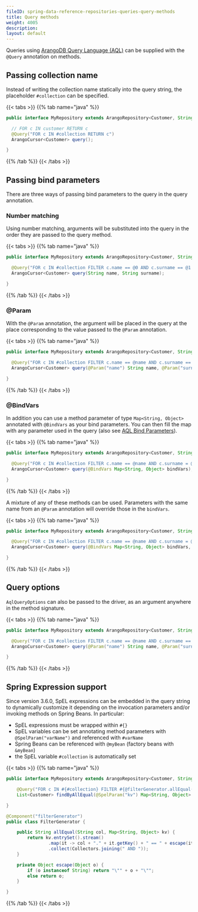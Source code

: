 ```yaml
---
fileID: spring-data-reference-repositories-queries-query-methods
title: Query methods
weight: 4005
description: 
layout: default
---
```

Queries using [ArangoDB Query Language (AQL)](../../../../../about-arangodb/)
can be supplied with the `@Query` annotation on methods.

## Passing collection name

Instead of writing the collection name statically into the query string, the placeholder `#collection` can be specified.

{{< tabs >}}
{{% tab name="java" %}}
```java
public interface MyRepository extends ArangoRepository<Customer, String>{

  // FOR c IN customer RETURN c
  @Query("FOR c IN #collection RETURN c")
  ArangoCursor<Customer> query();

}
```
{{% /tab %}}
{{< /tabs >}}

## Passing bind parameters

There are three ways of passing bind parameters to the query in the query annotation.

### Number matching

Using number matching, arguments will be substituted into the query in the order they are passed to the query method.

{{< tabs >}}
{{% tab name="java" %}}
```java
public interface MyRepository extends ArangoRepository<Customer, String>{

  @Query("FOR c IN #collection FILTER c.name == @0 AND c.surname == @1 RETURN c")
  ArangoCursor<Customer> query(String name, String surname);

}
```
{{% /tab %}}
{{< /tabs >}}

### @Param

With the `@Param` annotation, the argument will be placed in the query at the place corresponding to the value passed to the `@Param` annotation.

{{< tabs >}}
{{% tab name="java" %}}
```java
public interface MyRepository extends ArangoRepository<Customer, String>{

  @Query("FOR c IN #collection FILTER c.name == @name AND c.surname == @surname RETURN c")
  ArangoCursor<Customer> query(@Param("name") String name, @Param("surname") String surname);

}
```
{{% /tab %}}
{{< /tabs >}}

### @BindVars

In addition you can use a method parameter of type `Map<String, Object>` annotated with `@BindVars` as your bind parameters. You can then fill the map with any parameter used in the query (also see [AQL Bind Parameters](../../../../../aql/aql-fundamentals/fundamentals-bind-parameters#bind-parameters)).

{{< tabs >}}
{{% tab name="java" %}}
```java
public interface MyRepository extends ArangoRepository<Customer, String>{

  @Query("FOR c IN #collection FILTER c.name == @name AND c.surname = @surname RETURN c")
  ArangoCursor<Customer> query(@BindVars Map<String, Object> bindVars);

}
```
{{% /tab %}}
{{< /tabs >}}

A mixture of any of these methods can be used. Parameters with the same name from an `@Param` annotation will override those in the `bindVars`.

{{< tabs >}}
{{% tab name="java" %}}
```java
public interface MyRepository extends ArangoRepository<Customer, String>{

  @Query("FOR c IN #collection FILTER c.name == @name AND c.surname = @surname RETURN c")
  ArangoCursor<Customer> query(@BindVars Map<String, Object> bindVars, @Param("name") String name);

}
```
{{% /tab %}}
{{< /tabs >}}

## Query options

`AqlQueryOptions` can also be passed to the driver, as an argument anywhere in the method signature.

{{< tabs >}}
{{% tab name="java" %}}
```java
public interface MyRepository extends ArangoRepository<Customer, String>{

  @Query("FOR c IN #collection FILTER c.name == @name AND c.surname == @surname RETURN c")
  ArangoCursor<Customer> query(@Param("name") String name, @Param("surname") String surname, AqlQueryOptions options);

}
```
{{% /tab %}}
{{< /tabs >}}

## Spring Expression support

Since version 3.6.0, SpEL expressions can be embedded in the query string to
dynamically customize it depending on the invocation parameters and/or invoking
methods on Spring Beans. In particular:
- SpEL expressions must be wrapped within `#{}`
- SpEL variables can be set annotating method parameters with
  `@SpelParam("varName")` and referenced with `#varName`
- Spring Beans can be referenced with `@myBean` (factory beans with `&myBean`)
- the SpEL variable `#collection` is automatically set

{{< tabs >}}
{{% tab name="java" %}}
```java
public interface MyRepository extends ArangoRepository<Customer, String> {

    @Query("FOR c IN #{#collection} FILTER #{@filterGenerator.allEqual('c', #kv)} RETURN c")
    List<Customer> findByAllEqual(@SpelParam("kv") Map<String, Object> kv);

}

@Component("filterGenerator")
public class FilterGenerator {

    public String allEqual(String col, Map<String, Object> kv) {
        return kv.entrySet().stream()
                .map(it -> col + "." + it.getKey() + " == " + escape(it.getValue()))
                .collect(Collectors.joining(" AND "));
    }

    private Object escape(Object o) {
        if (o instanceof String) return "\"" + o + "\"";
        else return o;
    }

}
```
{{% /tab %}}
{{< /tabs >}}

